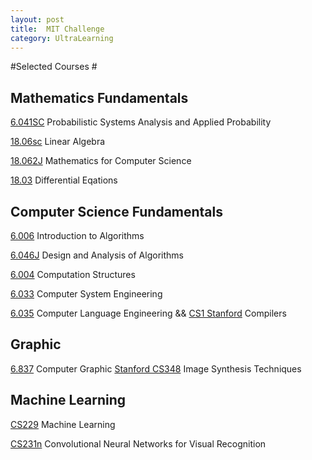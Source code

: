 ```yaml
---
layout: post
title:  MIT Challenge
category: UltraLearning
---
```


#Selected Courses #

## Mathematics Fundamentals ##
[6.041SC](http://ocw.mit.edu/courses/electrical-engineering-and-computer-science/6-041sc-probabilistic-systems-analysis-and-applied-probability-fall-2013/)  Probabilistic Systems Analysis and Applied Probability 

[18.06sc](http://ocw.mit.edu/courses/mathematics/18-06sc-linear-algebra-fall-2011/) Linear Algebra

[18.062J](http://ocw.mit.edu/courses/electrical-engineering-and-computer-science/6-042j-mathematics-for-computer-science-fall-2010/) Mathematics for Computer Science

[18.03](http://ocw.mit.edu/courses/mathematics/18-03-differential-equations-spring-2010/index.htm) Differential Eqations

## Computer Science Fundamentals ##

[6.006](http://ocw.mit.edu/courses/electrical-engineering-and-computer-science/6-006-introduction-to-algorithms-fall-2011/) Introduction to Algorithms

[6.046J](http://ocw.mit.edu/courses/electrical-engineering-and-computer-science/6-046j-design-and-analysis-of-algorithms-spring-2015/) Design and Analysis of Algorithms

[6.004](http://ocw.mit.edu/courses/electrical-engineering-and-computer-science/6-004-computation-structures-spring-2009/) Computation Structures

[6.033](http://ocw.mit.edu/courses/electrical-engineering-and-computer-science/6-033-computer-system-engineering-spring-2009/) Computer System Engineering

[6.035](http://ocw.mit.edu/courses/electrical-engineering-and-computer-science/6-035-computer-language-engineering-spring-2010/) Computer Language Engineering && [CS1 Stanford](https://lagunita.stanford.edu/courses/Engineering/Compilers/Fall2014) Compilers

## Graphic ##

[6.837](http://groups.csail.mit.edu/graphics/classes/6.837/F04/) Computer Graphic
[Stanford CS348](http://graphics.stanford.edu/courses/cs348b/) Image Synthesis Techniques

## Machine Learning ##

[CS229](http://cs229.stanford.edu) Machine Learning

[CS231n](http://vision.stanford.edu/teaching/cs231n/) Convolutional Neural Networks for Visual Recognition